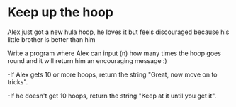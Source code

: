 <h1>Keep up the hoop</h1>

<p>Alex just got a new hula hoop, he loves it but feels discouraged because his little brother is better than him
   
   Write a program where Alex can input (n) how many times the hoop goes round and it will return him an encouraging message :)
   
   -If Alex gets 10 or more hoops, return the string "Great, now move on to tricks".
   
   -If he doesn't get 10 hoops, return the string "Keep at it until you get it".
</p>

